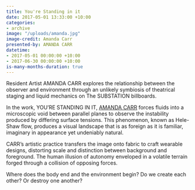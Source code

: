 ```yaml
---
title: You're Standing in it
date: 2017-05-01 13:33:00 +10:00
categories:
- archive
image: "/uploads/amanda.jpg"
image-credit: Amanda Carr
presented-by: AMANDA CARR
datetime:
- 2017-05-01 00:00:00 +10:00
- 2017-06-30 00:00:00 +10:00
is-many-months-duration: true
---
```


Resident Artist AMANDA CARR explores the relationship between the observer and environment through an unlikely symbiosis of theatrical staging and liquid mechanics on The SUBSTATION billboards.

In the work, YOU’RE STANDING IN IT, [AMANDA CARR](http://amandacarrcreative.com/) forces fluids into a microscopic void between parallel planes to observe the instability produced by differing surface tensions. This phenomenon, known as Hele-Shaw flow, produces a visual landscape that is as foreign as it is familiar, imaginary in appearance yet undeniably natural.

CARR’s artistic practice transfers the image onto fabric to craft wearable designs, distorting scale and distinction between background and foreground. The human illusion of autonomy enveloped in a volatile terrain forged through a collision of opposing forces.

Where does the body end and the environment begin? Do we create each other? Or destroy one another?
